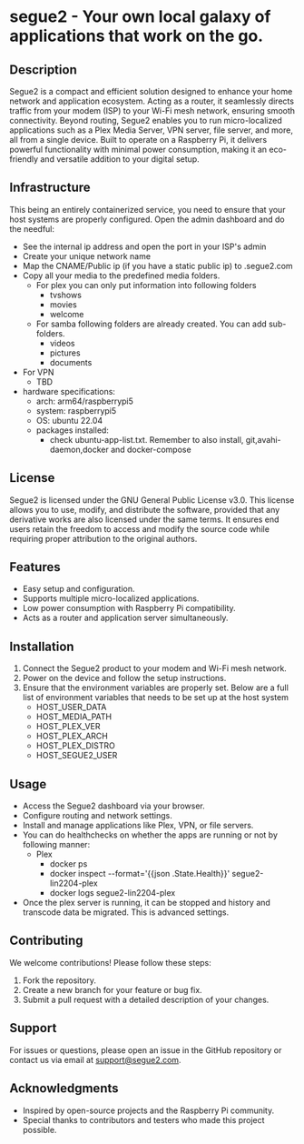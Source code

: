 # segue2 - Your own local galaxy of applications that work on the go.

## Description

Segue2 is a compact and efficient solution designed to enhance your home network and application ecosystem. Acting as a router, it seamlessly directs traffic from your modem (ISP) to your Wi-Fi mesh network, ensuring smooth connectivity. Beyond routing, Segue2 enables you to run micro-localized applications such as a Plex Media Server, VPN server, file server, and more, all from a single device. Built to operate on a Raspberry Pi, it delivers powerful functionality with minimal power consumption, making it an eco-friendly and versatile addition to your digital setup.

## Infrastructure

This being an entirely containerized service, you need to ensure that your host systems are properly configured. Open the admin dashboard and do the needful:

- See the internal ip address and open the port in your ISP's admin
- Create your unique network name
- Map the CNAME/Public ip (if you have a static public ip) to <unique-network-name>.segue2.com
- Copy all your media to the predefined media folders.
  - For plex you can only put information into following folders
    - tvshows
    - movies
    - welcome
  - For samba following folders are already created. You can add sub-folders.
    - videos
    - pictures
    - documents
- For VPN
  - TBD
- hardware specifications:
  - arch: arm64/raspberrypi5
  - system: raspberrypi5
  - OS: ubuntu 22.04
  - packages installed:
    - check ubuntu-app-list.txt. Remember to also install, git,avahi-daemon,docker and docker-compose

## License

Segue2 is licensed under the GNU General Public License v3.0. This license allows you to use, modify, and distribute the software, provided that any derivative works are also licensed under the same terms. It ensures end users retain the freedom to access and modify the source code while requiring proper attribution to the original authors.

## Features

- Easy setup and configuration.
- Supports multiple micro-localized applications.
- Low power consumption with Raspberry Pi compatibility.
- Acts as a router and application server simultaneously.

## Installation

1. Connect the Segue2 product to your modem and Wi-Fi mesh network.
2. Power on the device and follow the setup instructions.
3. Ensure that the environment variables are properly set. Below are a full list of environment variables that needs to be set up at the host system
   - HOST_USER_DATA
   - HOST_MEDIA_PATH
   - HOST_PLEX_VER
   - HOST_PLEX_ARCH
   - HOST_PLEX_DISTRO
   - HOST_SEGUE2_USER

## Usage

- Access the Segue2 dashboard via your browser.
- Configure routing and network settings.
- Install and manage applications like Plex, VPN, or file servers.
- You can do healthchecks on whether the apps are running or not by following manner:
  - Plex
    - docker ps
    - docker inspect --format='{{json .State.Health}}' segue2-lin2204-plex
    - docker logs segue2-lin2204-plex
- Once the plex server is running, it can be stopped and history and transcode data be migrated. This is advanced settings.

## Contributing

We welcome contributions! Please follow these steps:

1. Fork the repository.
2. Create a new branch for your feature or bug fix.
3. Submit a pull request with a detailed description of your changes.

## Support

For issues or questions, please open an issue in the GitHub repository or contact us via email at support@segue2.com.

## Acknowledgments

- Inspired by open-source projects and the Raspberry Pi community.
- Special thanks to contributors and testers who made this project possible.
